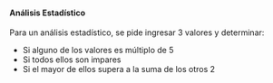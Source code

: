 #### Análisis Estadístico

Para un análisis estadístico, se pide ingresar 3 valores y determinar:

- Si alguno de los valores es múltiplo de 5
- Si todos ellos son impares
- Si el mayor de ellos supera a la suma de los otros 2
